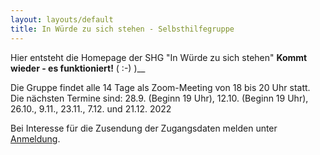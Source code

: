```yaml
---
layout: layouts/default
title: In Würde zu sich stehen - Selbsthilfegruppe
---
```


Hier entsteht die Homepage der SHG "In Würde zu sich stehen"
__Kommt wieder - es funktioniert!__ ( :-) )__

Die Gruppe findet alle 14 Tage als Zoom-Meeting von 18 bis 20 Uhr statt. 
Die nächsten Termine sind: 28.9. (Beginn 19 Uhr), 12.10. (Beginn 19 Uhr), 26.10., 9.11., 23.11., 
7.12. und 21.12. 2022

Bei Interesse für die Zusendung der Zugangsdaten melden unter [Anmeldung](mailto:shg.mittwoch@inwuerde.de?subject=IWS_SHG).
